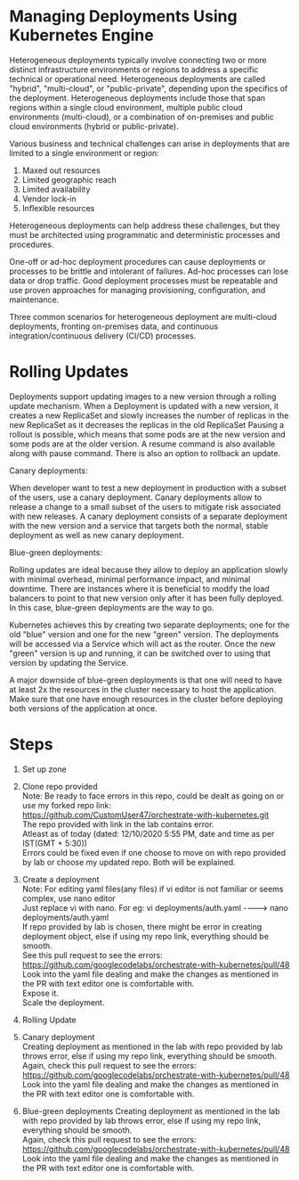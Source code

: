 # Managing Deployments Using Kubernetes Engine

Heterogeneous deployments typically involve connecting two or more distinct infrastructure environments or regions to address a specific technical or operational need. 
Heterogeneous deployments are called "hybrid", "multi-cloud", or "public-private", depending upon the specifics of the deployment. 
Heterogeneous deployments include those that span regions within a single cloud environment, multiple public cloud environments (multi-cloud), 
or a combination of on-premises and public cloud environments (hybrid or public-private).


Various business and technical challenges can arise in deployments that are limited to a single environment or region:

1. Maxed out resources
2. Limited geographic reach
3. Limited availability
4. Vendor lock-in
5. Inflexible resources 

Heterogeneous deployments can help address these challenges, but they must be architected using programmatic and deterministic processes and procedures.

One-off or ad-hoc deployment procedures can cause deployments or processes to be brittle and intolerant of failures. 
Ad-hoc processes can lose data or drop traffic. 
Good deployment processes must be repeatable and use proven approaches for managing provisioning, configuration, and maintenance.

Three common scenarios for heterogeneous deployment are multi-cloud deployments, fronting on-premises data, 
and continuous integration/continuous delivery (CI/CD) processes.

# Rolling Updates

Deployments support updating images to a new version through a rolling update mechanism. When a Deployment is updated with a new version, 
it creates a new ReplicaSet and slowly increases the number of replicas in the new ReplicaSet as it decreases the replicas in the old ReplicaSet
Pausing a rollout is possible, which means that some pods are at the new version and some pods are at the older version.
A resume command is also available along with pause command.
There is also an option to rollback an update.

Canary deployments:                                                                                                                          

When developer want to test a new deployment in production with a subset of the users, use a canary deployment. 
Canary deployments allow to release a change to a small subset of the users to mitigate risk associated with new releases.
A canary deployment consists of a separate deployment with the new version and a service that targets both the normal, 
stable deployment as well as new canary deployment.

Blue-green deployments:                                                                                                                   

Rolling updates are ideal because they allow to deploy an application slowly with minimal overhead, minimal performance impact, and minimal downtime. 
There are instances where it is beneficial to modify the load balancers to point to that new version only after it has been fully deployed. 
In this case, blue-green deployments are the way to go.

Kubernetes achieves this by creating two separate deployments; one for the old "blue" version and one for the new "green" version. 
The deployments will be accessed via a Service which will act as the router. Once the new "green" version is up and running, 
it can be switched over to using that version by updating the Service.

A major downside of blue-green deployments is that one will need to have at least 2x the resources in the cluster necessary to host the application. 
Make sure that one have enough resources in the cluster before deploying both versions of the application at once.


# Steps

1. Set up zone                                                                               

2. Clone repo provided                                                                                                                              
   Note: Be ready to face errors in this repo, could be dealt as going on or use my forked repo link:                                                                       
   https://github.com/CustomUser47/orchestrate-with-kubernetes.git                                                                                                  
   The repo provided with link in the lab contains error.                                                                                                
   Atleast as of today (dated: 12/10/2020 5:55 PM, date and time as per IST(GMT + 5:30))                                                                       
   Errors could be fixed even if one choose to move on with repo provided by lab or choose my updated repo. Both will be explained.
   
3. Create a deployment                                                                                   
   Note: For editing yaml files(any files) if vi editor is not familiar or seems complex, use nano editor                                          
   Just replace vi with nano. For eg: vi deployments/auth.yaml ----> nano deployments/auth.yaml                                               
   If repo provided by lab is chosen, there might be error in creating deployment object, else if using my repo link, everything should be smooth.                             
   See this pull request to see the errors: https://github.com/googlecodelabs/orchestrate-with-kubernetes/pull/48                               
   Look into the yaml file dealing and make the changes as mentioned in the PR with text editor one is comfortable with.                                           
   Expose it.                                                                                                                                                                   
   Scale the deployment.                                                                                                                      
   
4. Rolling Update

5. Canary deployment                                                                         
   Creating deployment as mentioned in the lab with repo provided by lab throws error, else if using my repo link, everything should be smooth.
   Again, check this pull request to see the errors: https://github.com/googlecodelabs/orchestrate-with-kubernetes/pull/48                             
   Look into the yaml file dealing and make the changes as mentioned in the PR with text editor one is comfortable with.                        
   
6. Blue-green deployments
   Creating deployment as mentioned in the lab with repo provided by lab throws error, else if using my repo link, everything should be smooth.                        
   Again, check this pull request to see the errors: https://github.com/googlecodelabs/orchestrate-with-kubernetes/pull/48                                                       
   Look into the yaml file dealing and make the changes as mentioned in the PR with text editor one is comfortable with.                     
   
   
   
   
   
   
